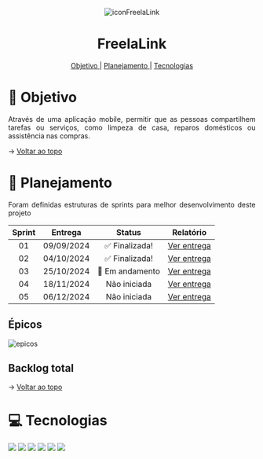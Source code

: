 <span id="topo">

<div align="center">
 
  ![iconFreelaLink](https://github.com/user-attachments/assets/8ee44cc9-7c51-4cdd-9208-4b5f9c615a47)
  
  # FreelaLink
</div>
  
<p align="center">
  <a href ="#objetivo"> Objetivo </a>  | 
  <a href ="#planejamento"> Planejamento </a>  |
  <a href ="#tecnologia"> Tecnologias </a>
</p>

# :dart: Objetivo <span id="objetivo"></span>
<p align="justify">
  Através de uma aplicação mobile, permitir que as pessoas compartilhem tarefas ou serviços, como limpeza de casa, reparos domésticos ou assistência nas compras.
</p>

→ [Voltar ao topo](#topo)

# :pushpin: Planejamento <span id="planejamento"></span>
<p align="justify">
  Foram definidas estruturas de sprints para melhor desenvolvimento deste projeto
</p>

| Sprint |   Entrega    |              Status            | Relatório |
|:------:|:------------:|:------------------------------:|:---------:|
| 01     | 09/09/2024   | :white_check_mark: Finalizada! | [Ver entrega](https://github.com/MariMiks/FreelaLink/tree/sprint1) |
| 02     | 04/10/2024   | :white_check_mark: Finalizada! | [Ver entrega](https://github.com/MariMiks/FreelaLink/tree/sprint2) |
| 03     | 25/10/2024   | :construction: Em andamento    | [Ver entrega](https://github.com/MariMiks/FreelaLink/tree/sprint3) |
| 04     | 18/11/2024   | Não iniciada                   | [Ver entrega](https://github.com/MariMiks/FreelaLink/tree/sprint4) |
| 05     | 06/12/2024   | Não iniciada                   | [Ver entrega](https://github.com/MariMiks/FreelaLink/tree/sprint4) |

## Épicos

![epicos](https://github.com/user-attachments/assets/5f8d8d16-7748-4db5-8c54-edac2d534498)



## Backlog total


→ [Voltar ao topo](#topo)

# :computer: Tecnologias <span id="tecnologia"></span>

<img src="https://img.shields.io/badge/Figma-F24E1E?style=for-the-badge&logo=figma&logoColor=white" />
<img src="https://img.shields.io/badge/TypeScript-007ACC?style=for-the-badge&logo=typescript&logoColor=white" />
<img src="https://img.shields.io/badge/JavaScript-323330?style=for-the-badge&logo=javascript&logoColor=F7DF1E" />
<img src="https://img.shields.io/badge/Node%20js-339933?style=for-the-badge&logo=nodedotjs&logoColor=white" />
<img src="https://img.shields.io/badge/Express%20js-000000?style=for-the-badge&logo=express&logoColor=white" >
<img src="https://img.shields.io/badge/PostgreSQL-316192?style=for-the-badge&logo=postgresql&logoColor=white" />

